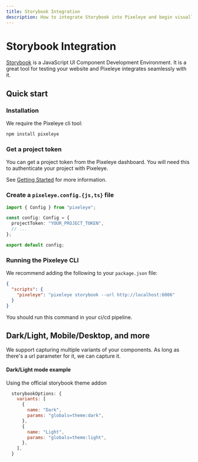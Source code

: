 ```yaml
---
title: Storybook Integration
description: How to integrate Storybook into Pixeleye and begin visually testing your website. Get setup in minutes with this guide.
---
```


# Storybook Integration

[Storybook](https://storybook.js.org) is a JavaScript UI Component Development Environment. It is a great tool for testing your website and Pixeleye integrates seamlessly with it.

## Quick start

### Installation

We require the Pixeleye cli tool:

```bash
npm install pixeleye
```

### Get a project token

You can get a project token from the Pixeleye dashboard. You will need this to authenticate your project with Pixeleye.

See [Getting Started](/docs/01-getting-started/02-setup.md) for more information.

### Create a `pixeleye.config.{js,ts}` file

```ts
import { Config } from "pixeleye";

const config: Config = {
  projectToken: "YOUR_PROJECT_TOKEN",
  // ...
};

export default config;
```

### Running the Pixeleye CLI

We recommend adding the following to your `package.json` file:

```json
{
  "scripts": {
    "pixeleye": "pixeleye storybook --url http://localhost:6006"
  }
}
```

You should run this command in your ci/cd pipeline.

## Dark/Light, Mobile/Desktop, and more

We support capturing multiple variants of your components. As long as there's a url parameter for it, we can capture it.

#### Dark/Light mode example

Using the official storybook theme addon

```js
  storybookOptions: {
    variants: [
      {
        name: "Dark",
        params: "globals=theme:dark",
      },
      {
        name: "Light",
        params: "globals=theme:light",
      },
    ],
  }
```
